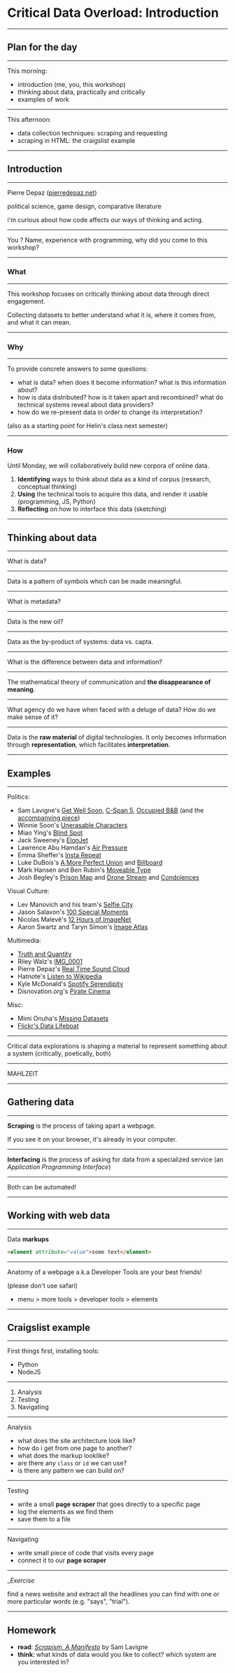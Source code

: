 # Critical Data Overload: Introduction

---

## Plan for the day

---

This morning:

- introduction (me, you, this workshop)
- thinking about data, practically and critically
- examples of work

---

This afternoon:

- data collection techniques: scraping and requesting
- scraping in HTML: the craigslist example

---

## Introduction

---

Pierre Depaz ([pierredepaz.net](https://pierredepaz.net))

political science, game design, comparative literature

i'm curious about how code affects our ways of thinking and acting.

---

You ? Name, experience with programming, why did you come to this workshop?

---

### What

---

This workshop focuses on critically thinking about data through direct engagement.

Collecting datasets to better understand what it is, where it comes from, and what it can mean.

<!-- this means understanding and working with data in a very practical way: through the systems we often interface with -->

---

### Why

---

To provide concrete answers to some questions:

- what is data? when does it become information? what is this information about?
- how is data distributed? how is it taken apart and recombined? what do technical systems reveal about data providers?
- how do we re-present data in order to change its interpretation?

(also as a starting point for Helin's class next semester)

---

### How

Until Monday, we will collaboratively build new corpora of online data.

1. __Identifying__ ways to think about data as a kind of corpus (research, conceptual thinking)
2. __Using__ the technical tools to acquire this data, and render it usable (programming, JS, Python)
3. __Reflecting__ on how to interface this data (sketching)

<!-- aka we create our own datasets in groups -->

---

## Thinking about data

---

What is data?

<!-- data is a pattern of symbols which can be made meaningful -->

---

Data is a pattern of symbols which can be made meaningful.

---

What is metadata?

<!-- data about data, sketching things in the negative -->

---

Data is the new oil?

<!-- Airbnb and Facebook started by scraping -->

---

Data as the by-product of systems: data vs. capta.

<!-- Data comes from "given" in latin, but it's not alway given, rather it's "taken", captured, capta -->

---

What is the difference between data and information?

---

The mathematical theory of communication and __the disappearance of meaning__.

<!-- so we need to represent, in order to interpret -->

---

What agency do we have when faced with a deluge of data? How do we make sense of it?

<!-- Distance, or pivot is one way of doing it. Art is one way of providing a different perspective -->

---

Data is the __raw material__ of digital technologies. It only becomes information through __representation__, which facilitates __interpretation__.

---

## Examples

---

Politics:

- Sam Lavigne's [Get Well Soon](https://lav.io/projects/get-well-soon/), [C-Span 5](https://lav.io/projects/cspan-5/), [Occupied B&B](https://lav.io/projects/occupied-bnb/) (and the [accompanying piece](https://www.thenation.com/article/archive/airbnb-settlement-lawsuit-palestinian-challenge/))
- Winnie Soon's [Unerasable Characters](https://siusoon.net/projects/unerasablecharacters-i)
- Miao Ying's [Blind Spot](https://anthology.rhizome.org/blind-spot)
- Jack Sweeney's [ElonJet](https://mastodon.social/@elonjet)
- Lawrence Abu Hamdan's [Air Pressure](https://airpressure.info)
- Emma Sheffer's [Insta Repeat](https://www.instagram.com/insta_repeat)
- Luke DuBois's [A More Perfect Union](https://www.lukedubois.com/projects-2/perfect) and [Billboard](https://www.lukedubois.com/projects-2/billboard)
- Mark Hansen and Ben Rubin's [Moveable Type](https://vimeo.com/113240712)
- Josh Begley's [Prison Map](http://prisonmap.com/about) and [Drone Stream](https://x.com/dronestream) and [Condolences](https://theintercept.co/condolences/)

Visual Culture:

- Lev Manovich and his team's [Selfie City](https://selfiecity.net)
- Jason Salavon's [100 Special Moments](http://salavon.com/work/SpecialMoments/)
- Nicolas Malevé's [12 Hours of ImageNet](https://www.youtube.com/watch?v=PC60JL-lMzA)
- Aaron Swartz and Taryn Simon's [Image Atlas](https://anthology.rhizome.org/image-atlas)

Multimedia:

- [Truth and Quantity](https://truth-and-quantity.com)
- Riley Walz's [IMG_0001](https://walzr.com/IMG_0001)
- Pierre Depaz's [Real Time Sound Cloud](https://realtime.enframed.net)
- Hatnote's [Listen to Wikipedia](http://listen.hatnote.com)
- Kyle McDonald's [Spotify Serendipity](https://youtu.be/mD7vs_Vw_P0?si=HmtWzD_R_zEqV_x6)
- Disnovation.org's [Pirate Cinema](https://disnovation.org/piratecinema.php)

Misc:

- Mimi Onuha's [Missing Datasets](https://github.com/MimiOnuoha/missing-datasets)
- [Flickr's Data Lifeboat](https://www.flickr.org/programs/content-mobility/data-lifeboat/)

---

Critical data explorations is shaping a material to represent something about a system (critically, poetically, both)

---

MAHLZEIT

---

## Gathering data

---

__Scraping__ is the process of taking apart a webpage.

If you see it on your browser, it's already in your computer.

---

__Interfacing__ is the process of asking for data from a specialized service (an _Application Programming Interface_)

---

Both can be automated!

---

## Working with web data

---

Data __markups__

```html
<element attribute="value">some text</element>
```

---

Anatomy of a webpage a.k.a Developer Tools are your best friends!

(please don't use safari)

- menu > more tools > developer tools > elements

---

## Craigslist example

---

First things first, installing tools:

- Python
- NodeJS

---

1. Analysis
2. Testing
3. Navigating

---

Analysis

- what does the site architecture look like?
- how do i get from one page to another?
- what does the markup looklike?
- are there any `class` or `id` we can use?
- is there any pattern we can build on?

---

Testing

- write a small __page scraper__ that goes directly to a specific page
- log the elements as we find them
- save them to a file

---

Navigating

- write small piece of code that visits every page
- connect it to our __page scraper__

---

__Exercise_

find a news website and extract all the headlines you can find with one or more particular words (e.g. "says", "trial").

---

## Homework

- __read__: [_Scrapism, A Manifesto_](https://read.dukeupress.edu/critical-ai/article-abstract/doi/10.1215/2834703X-10734046/382464/Scrapism-A-Manifesto) by Sam Lavigne
- __think__: what kinds of data would you like to collect? which system are you interested in?
